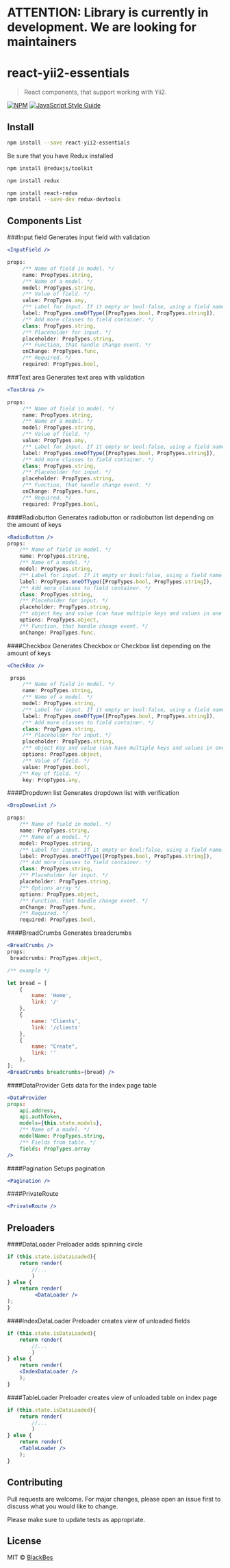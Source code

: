 # ATTENTION: Library is currently in development. We are looking for maintainers


# react-yii2-essentials

> React components, that support working with Yii2.

[![NPM](https://img.shields.io/npm/v/react-yii2-essentials.svg)](https://www.npmjs.com/package/react-yii2-essentials) [![JavaScript Style Guide](https://img.shields.io/badge/code_style-standard-brightgreen.svg)](https://standardjs.com)

## Install

```bash
npm install --save react-yii2-essentials
```
Be sure that you have Redux installed

```bash
npm install @reduxjs/toolkit

npm install redux

npm install react-redux
npm install --save-dev redux-devtools
```


## Components List
###Input field
Generates input field with validation       

```jsx
<InputField />

props:
     /** Name of field in model. */
     name: PropTypes.string,
     /** Name of a model. */
     model: PropTypes.string,
     /** Value of field. */
     value: PropTypes.any,
     /** Label for input. If it empty or bool:false, using a field name. */
     label: PropTypes.oneOfType([PropTypes.bool, PropTypes.string]),
     /** Add more classes to field container. */
     class: PropTypes.string,
     /** Placeholder for input. */
     placeholder: PropTypes.string,
     /** Function, that handle change event. */
     onChange: PropTypes.func,
     /** Required. */
     required: PropTypes.bool,
```

###Text area
Generates text area with validation       

```jsx
<TextArea />

props:
     /** Name of field in model. */
     name: PropTypes.string,
     /** Name of a model. */
     model: PropTypes.string,
     /** Value of field. */
     value: PropTypes.any,
     /** Label for input. If it empty or bool:false, using a field name. */
     label: PropTypes.oneOfType([PropTypes.bool, PropTypes.string]),
     /** Add more classes to field container. */
     class: PropTypes.string,
     /** Placeholder for input. */
     placeholder: PropTypes.string,
     /** Function, that handle change event. */
     onChange: PropTypes.func,
     /** Required. */
     required: PropTypes.bool,
```

####Radiobutton
Generates radiobutton or radiobutton list depending on the amount of keys       

```jsx
<RadioButton />
props:
    /** Name of field in model. */
    name: PropTypes.string,
    /** Name of a model. */
    model: PropTypes.string,
    /** Label for input. If it empty or bool:false, using a field name. */
    label: PropTypes.oneOfType([PropTypes.bool, PropTypes.string]),
    /** Add more classes to field container. */
    class: PropTypes.string,
    /** Placeholder for input. */
    placeholder: PropTypes.string,
    /** object Key and value (can have multiple keys and values in one object)*/
    options: PropTypes.object,
    /** Function, that handle change event. */
    onChange: PropTypes.func,
```

####Checkbox
Generates Checkbox or Checkbox list depending on the amount of keys       

```jsx
<CheckBox />

 props
     /** Name of field in model. */
     name: PropTypes.string,
     /** Name of a model. */
     model: PropTypes.string,
     /** Label for input. If it empty or bool:false, using a field name. */
     label: PropTypes.oneOfType([PropTypes.bool, PropTypes.string]),
     /** Add more classes to field container. */
     class: PropTypes.string,
     /** Placeholder for input. */
     placeholder: PropTypes.string,
     /** object Key and value (can have multiple keys and values in one object)*/
     options: PropTypes.object,
     /** Value of field. */
     value: PropTypes.bool,
    /** Key of field. */
     key: PropTypes.any,
```

####Dropdown list
Generates dropdown list with verification

```jsx
<DropDownList />

props:
    /** Name of field in model. */
    name: PropTypes.string,
    /** Name of a model. */
    model: PropTypes.string,
    /** Label for input. If it empty or bool:false, using a field name. */
    label: PropTypes.oneOfType([PropTypes.bool, PropTypes.string]),
    /** Add more classes to field container. */
    class: PropTypes.string,
    /** Placeholder for input. */
    placeholder: PropTypes.string,
    /** Options array */
    options: PropTypes.object,
    /** Function, that handle change event. */
    onChange: PropTypes.func,
    /** Required. */
    required: PropTypes.bool,
```
####BreadCrumbs
Generates breadcrumbs

```jsx
<BreadCrumbs />
props:
 breadcrumbs: PropTypes.object,

/** example */

let bread = [
    {
        name: 'Home',
        link: '/'
    },
    {
        name: 'Clients',
        link: '/clients'
    },
    {
        name: "Create",
        link: ''
    },
]; 
<BreadCrumbs breadcrumbs={bread} />
```

####DataProvider
Gets data for the index page table

```jsx
<DataProvider 
props:
    api.address,
    api.authToken,
    models={this.state.models},
    /** Name of a model. */
    modelName: PropTypes.string,
    /** Fields from table. */
    fields: PropTypes.array
/>
```

####Pagination
Setups pagination

```jsx
<Pagination />
```
####PrivateRoute
```jsx
<PrivateRoute />
```

Preloaders
---
####DataLoader
Preloader adds spinning circle
```jsx
if (this.state.isDataLoaded){
    return render(
        //...
        )       
} else {
    return render(
         <DataLoader />
);
}
```
####IndexDataLoader
Preloader creates view of unloaded fields
```jsx
if (this.state.isDataLoaded){
    return render(
        //...
        )       
} else {
    return render(
    <IndexDataLoader />
    );
}
```
####TableLoader
Preloader creates view of unloaded table on index page
```jsx
if (this.state.isDataLoaded){
    return render(
        //...
        )       
} else {
    return render(
    <TableLoader />
    );
}
```

## Contributing
Pull requests are welcome. For major changes, please open an issue first to discuss what you would like to change.

Please make sure to update tests as appropriate.

## License

MIT © [BlackBes](https://github.com/BlackBes)
